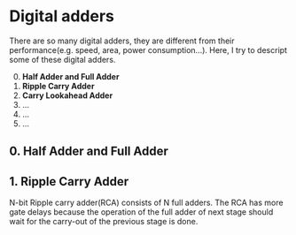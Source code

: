 # Digital adders
There are so many digital adders, they are different from their performance(e.g. speed, area, power consumption...). Here, I try to descript some of these digital adders.

0. **Half Adder and Full Adder**
1. **Ripple Carry Adder**
2. **Carry Lookahead Adder**
3. ...
4. ...
5. ...

## 0. Half Adder and Full Adder


## 1. Ripple Carry Adder

N-bit Ripple carry adder(RCA) consists of N full adders.
The RCA has more gate delays because the operation of the full adder of next stage should wait for the carry-out of the previous stage is done.


